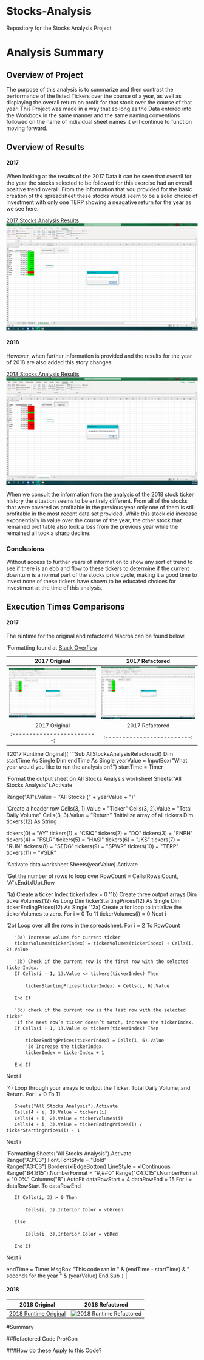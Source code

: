 # Stocks-Analysis
Repository for the Stocks Analysis Project 

# Analysis Summary

## Overview of Project

  The purpose of this analysis is to summarize and then contrast the performance of the listed Tickers over the course of a year, as well as displaying the overall return on profit for that stock over the course of that year. This Project was made in a way that so long as the Data entered into the Workbook in the same manner and the same naming conventions followed on the name of individual sheet names it will continue to function moving forward.
  
## Overview of Results

#### 2017
When looking at the results of the 2017 Data it can be seen that overall for the year the stocks selected to be followed for this exercise had an overall positive trend overall. From the information that you provided for the basic creation of the spreadsheet these stocks would seem to be a solid choice of investment with only one TERP showing a neagative return for the year as we see here. 

[2017 Stocks Analysis Results](https://github.com/CoryCMyers/Stocks-Analysis/blob/main/VBA_Challenge_2017.png) ![2017 Stocks Analysis Results](https://github.com/CoryCMyers/Stocks-Analysis/blob/main/VBA_Challenge_2017.png) 

#### 2018

However, when further information is provided and the results for the year of 2018 are also added this story changes. 

[2018 Stocks Analysis Results](https://github.com/CoryCMyers/Stocks-Analysis/blob/main/VBA_Challenge_2018.png) ![2018 Stocks Analysis Results](https://github.com/CoryCMyers/Stocks-Analysis/blob/main/VBA_Challenge_2018.png)

When we consult the information from the analysis of the 2018 stock ticker history the situation seems to be entirely different. From all of the stocks that were covered as profitable in the previous year only one of them is still profitable in the most recent data set provided. While this stock did increase exponentially in value over the course of the year, the other stock that remained profitable also took a loss from the previous year while the remained all took a sharp decline.

### Conclusions

Without access to further years of information to show any sort of trend to see if there is an ebb and flow to these tickers to determine if the current downturn is a normal part of the stocks price cycle, making it a good time to invest none of these tickers have shown to be educated choices for investment at the time of this analysis.

## Execution Times Comparisons

#### 2017

The runtime for the original and refactored Macros can be found below.

'Formatting found at [Stack Overflow](https://stackoverflow.com/questions/24319505/how-can-one-display-images-side-by-side-in-a-github-readme-md)

2017 Original | 2017 Refactored 
:-------------------------:|:-------------------------:
![2017 Runtime Original](https://github.com/CoryCMyers/Stocks-Analysis/blob/CoryCMyers-patch-1-workingOnReadme/2017Base.PNG)  |  ![2017 Runtime Refactored](https://github.com/CoryCMyers/Stocks-Analysis/blob/main/VBA_Challenge_2017.png)
2017 Original | 2017 Refactored 
:-------------------------:|:-------------------------:
![2017 Runtime Original]( ```Sub AllStocksAnalysisRefactored()
   Dim startTime As Single
   Dim endTime  As Single
   yearValue = InputBox("What year would you like to run the analysis on?")
   startTime = Timer
   
   'Format the output sheet on All Stocks Analysis worksheet
   Sheets("All Stocks Analysis").Activate
   
   Range("A1").Value = "All Stocks (" + yearValue + ")"
   
   'Create a header row
   Cells(3, 1).Value = "Ticker"
   Cells(3, 2).Value = "Total Daily Volume"
   Cells(3, 3).Value = "Return"
   'Initialize array of all tickers
   Dim tickers(12) As String
   
   tickers(0) = "AY"
   tickers(1) = "CSIQ"
   tickers(2) = "DQ"
   tickers(3) = "ENPH"
   tickers(4) = "FSLR"
   tickers(5) = "HASI"
   tickers(6) = "JKS"
   tickers(7) = "RUN"
   tickers(8) = "SEDG"
   tickers(9) = "SPWR"
   tickers(10) = "TERP"
   tickers(11) = "VSLR"
   
   'Activate data worksheet
   Sheets(yearValue).Activate
   
   'Get the number of rows to loop over
   RowCount = Cells(Rows.Count, "A").End(xlUp).Row
   
   '1a) Create a ticker Index
   tickerIndex = 0
   '1b) Create three output arrays
   Dim tickerVolumes(12) As Long
   Dim tickerStartingPrices(12) As Single
   Dim tickerEndingPrices(12) As Single
   ''2a) Create a for loop to initialize the tickerVolumes to zero.
   For i = 0 To 11
       tickerVolumes(i) = 0
   Next i
       
   '2b) Loop over all the rows in the spreadsheet.
   For i = 2 To RowCount
   
       '3a) Increase volume for current ticker
       tickerVolumes(tickerIndex) = tickerVolumes(tickerIndex) + Cells(i, 8).Value
       
       '3b) Check if the current row is the first row with the selected tickerIndex.
       If Cells(i - 1, 1).Value <> tickers(tickerIndex) Then
           
           tickerStartingPrices(tickerIndex) = Cells(i, 6).Value
           
       End If
       
       '3c) check if the current row is the last row with the selected ticker
       'If the next row’s ticker doesn’t match, increase the tickerIndex.
       If Cells(i + 1, 1).Value <> tickers(tickerIndex) Then
           
           tickerEndingPrices(tickerIndex) = Cells(i, 6).Value
           '3d Increase the tickerIndex.
           tickerIndex = tickerIndex + 1
           
       End If
   
   Next i
   
   '4) Loop through your arrays to output the Ticker, Total Daily Volume, and Return.
   For i = 0 To 11
       
       Sheets("All Stocks Analysis").Activate
       Cells(4 + i, 1).Value = tickers(i)
       Cells(4 + i, 2).Value = tickerVolumes(i)
       Cells(4 + i, 3).Value = tickerEndingPrices(i) / tickerStartingPrices(i) - 1
       
   Next i
   
   'Formatting
   Sheets("All Stocks Analysis").Activate
   Range("A3:C3").Font.FontStyle = "Bold"
   Range("A3:C3").Borders(xlEdgeBottom).LineStyle = xlContinuous
   Range("B4:B15").NumberFormat = "#,##0"
   Range("C4:C15").NumberFormat = "0.0%"
   Columns("B").AutoFit
   dataRowStart = 4
   dataRowEnd = 15
   For i = dataRowStart To dataRowEnd
       
       If Cells(i, 3) > 0 Then
           
           Cells(i, 3).Interior.Color = vbGreen
           
       Else
       
           Cells(i, 3).Interior.Color = vbRed
           
       End If
       
   Next i
 
   endTime = Timer
   MsgBox "This code ran in " & (endTime - startTime) & " seconds for the year " & (yearValue)
End Sub
```)``` |    
#### 2018

2018 Original             |  2018 Refactored
:-------------------------:|:-------------------------:
[2018 Runtime Original](https://github.com/CoryCMyers/Stocks-Analysis/blob/CoryCMyers-patch-1-workingOnReadme/2018Base.PNG)  |  ![2018 Runtime Refactored](https://github.com/CoryCMyers/Stocks-Analysis/blob/CoryCMyers-patch-1-workingOnReadme/VBA_Challenge_2018.png)

#Summary

##Refactored Code Pro/Con


###How do these Apply to this Code?
  
  

